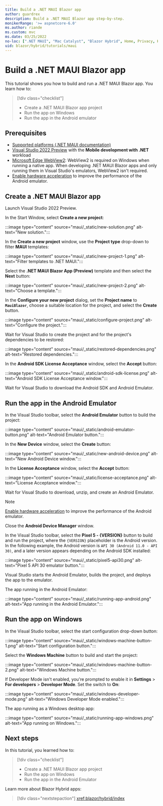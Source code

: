 ```yaml
---
title: Build a .NET MAUI Blazor app
author: guardrex
description: Build a .NET MAUI Blazor app step-by-step.
monikerRange: '>= aspnetcore-6.0'
ms.author: riande
ms.custom: mvc
ms.date: 03/25/2022
no-loc: [".NET MAUI", "Mac Catalyst", "Blazor Hybrid", Home, Privacy, Kestrel, appsettings.json, "ASP.NET Core Identity", cookie, Cookie, Blazor, "Blazor Server", "Blazor WebAssembly", "Identity", "Let's Encrypt", Razor, SignalR]
uid: blazor/hybrid/tutorials/maui
---
```

# Build a .NET MAUI Blazor app

This tutorial shows you how to build and run a .NET MAUI Blazor app. You learn how to:

> [!div class="checklist"]
> * Create a .NET MAUI Blazor app project
> * Run the app on Windows
> * Run the app in the Android emulator

## Prerequisites

* [Supported platforms (.NET MAUI documentation)](/dotnet/maui/supported-platforms)
* [Visual Studio 2022 Preview](https://visualstudio.microsoft.com/vs/preview/) with the **Mobile development with .NET** workload
* [Microsoft Edge WebView2](https://developer.microsoft.com/microsoft-edge/webview2/): WebView2 is required on Windows when running a native app. When developing .NET MAUI Blazor apps and only running them in Visual Studio's emulators, WebView2 isn't required.
* [Enable hardware acceleration](/dotnet/maui/android/emulator/hardware-acceleration) to improve the performance of the Android emulator.

## Create a .NET MAUI Blazor app

Launch Visual Studio 2022 Preview.

In the Start Window, select **Create a new project**:

:::image type="content" source="maui/_static/new-solution.png" alt-text="New solution.":::

In the **Create a new project** window, use the **Project type** drop-down to filter **MAUI** templates:

:::image type="content" source="maui/_static/new-project-1.png" alt-text="Filter templates to .NET MAUI.":::

Select the **.NET MAUI Blazor App (Preview)** template and then select the **Next** button:

:::image type="content" source="maui/_static/new-project-2.png" alt-text="Choose a template.":::

In the **Configure your new project** dialog, set the **Project name** to **`MauiBlazor`**, choose a suitable location for the project, and select the **Create** button.

:::image type="content" source="maui/_static/configure-project.png" alt-text="Configure the project.":::

Wait for Visual Studio to create the project and for the project's dependencies to be restored:

:::image type="content" source="maui/_static/restored-dependencies.png" alt-text="Restored dependencies.":::

In the **Android SDK License Acceptance** window, select the **Accept** button:

:::image type="content" source="maui/_static/android-sdk-license.png" alt-text="Android SDK License Acceptance window.":::

Wait for Visual Studio to download the Android SDK and Android Emulator.

## Run the app in the Android Emulator

In the Visual Studio toolbar, select the **Android Emulator** button to build the project:

:::image type="content" source="maui/_static/android-emulator-button.png" alt-text="Android Emulator button.":::

In the **New Device** window, select the **Create** button:

:::image type="content" source="maui/_static/new-android-device.png" alt-text="New Android Device window.":::

In the **License Acceptance** window, select the **Accept** button:

:::image type="content" source="maui/_static/license-acceptance.png" alt-text="License Acceptance window.":::

Wait for Visual Studio to download, unzip, and create an Android Emulator.

> [!NOTE]
> [Enable hardware acceleration](/xamarin/android/get-started/installation/android-emulator/hardware-acceleration) to improve the performance of the Android emulator.

Close the **Android Device Manager** window.

In the Visual Studio toolbar, select the **Pixel 5 - {VERSION}** button to build and run the project, where the `{VERSION}` placeholder is the Android version. In the following example, the Android version is `API 30 (Android 11.0 - API 30)`, and a later version appears depending on the Android SDK installed:

:::image type="content" source="maui/_static/pixel5-api30.png" alt-text="Pixel 5 API 30 emulator button.":::

Visual Studio starts the Android Emulator, builds the project, and deploys the app to the emulator.

The app running in the Android Emulator:

:::image type="content" source="maui/_static/running-app-android.png" alt-text="App running in the Android Emulator.":::

## Run the app on Windows

In the Visual Studio toolbar, select the start configuration drop-down button:

:::image type="content" source="maui/_static/windows-machine-button-1.png" alt-text="Start configuration button.":::

Select the **Windows Machine** button to build and start the project:

:::image type="content" source="maui/_static/windows-machine-button-2.png" alt-text="Windows Machine button.":::

If Developer Mode isn't enabled, you're prompted to enable it in **Settings** > **For developers** > **Developer Mode**. Set the switch to **On**:

:::image type="content" source="maui/_static/windows-developer-mode.png" alt-text="Windows Developer Mode enabled.":::

The app running as a Windows desktop app:

:::image type="content" source="maui/_static/running-app-windows.png" alt-text="App running on Windows.":::

## Next steps

In this tutorial, you learned how to:

> [!div class="checklist"]
> * Create a .NET MAUI Blazor app project
> * Run the app on Windows
> * Run the app in the Android Emulator

Learn more about Blazor Hybrid apps:

> [!div class="nextstepaction"]
> <xref:blazor/hybrid/index>
